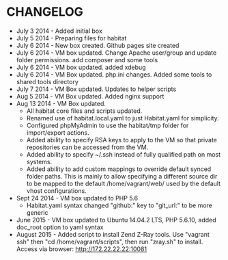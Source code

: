 CHANGELOG
=======

- July 3 2014 - Added initial box
- July 5 2014 - Preparing files for habitat
- July 6 2014 - New box created. Github pages site created
- July 6 2014 - VM box updated. Change Apache user/group and update folder permissions. add composer and some tools
- July 6 2014 - VM box updated. added xdebug
- July 6 2014 - VM Box updated. php.ini changes. Added some tools to shared tools directory
- July 7 2014 - VM Box updated. Updates to helper scripts
- Aug 5 2014  - VM Box updated. Added nginx support
- Aug 13 2014 - VM Box updated. 
	- All habitat core files and scripts updated.
	- Renamed use of habitat.local.yaml to just Habitat.yaml for simplicity.
	- Configured phpMyAdmin to use the habitat/tmp folder for import/export actions.
	- Added ability to specify RSA keys to apply to the VM so that private repositories can be accessed from the VM.
	- Added ability to specify ~/.ssh instead of fully qualified path on most systems.
    - Added ability to add custom mappings to override default synced folder paths. This is mainly to allow specifying a different source dir to be mapped to the default /home/vagrant/web/ used by the default vhost configurations.
- Sept 24 2014 - VM box updated to PHP 5.6
    - Habitat.yaml syntax changed "github:" key to "git_url:" to be more generic
- June 2015 - VM box updated to Ubuntu 14.04.2 LTS, PHP 5.6.10, added doc_root option to yaml syntax
- August 2015 - Added script to install Zend Z-Ray tools. Use "vagrant ssh" then "cd /home/vagrant/scripts", then run "zray.sh" to install. Access via browser: http://172.22.22.22:10081
